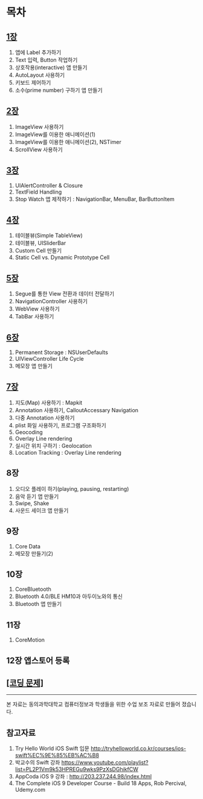 목차
=======
## [1장](https://jhkim3217.gitbooks.io/lec_2016_1/content/chapter1.html)
1. 앱에 Label 추가하기 
2. Text 입력, Button 작업하기 
3. 상호작용(interactive) 앱 만들기 
4. AutoLayout 사용하기
5. 키보드 제어하기 
6. 소수(prime number) 구하기 앱 만들기

## [2장](https://jhkim3217.gitbooks.io/lec_2016_1/content/02_c7a5.html)
1. ImageView 사용하기
2. ImageView를 이용한 애니메이션(1)
3. ImageView를 이용한 애니메이션(2), NSTimer
4. ScrollView 사용하기

## [3장](https://jhkim3217.gitbooks.io/lec_2016_1/content/03_c7a5.html)
1. UIAlertController & Closure
2. TextField Handling
3. Stop Watch 앱 제작하기 : NavigationBar, MenuBar, BarButtonItem

## [4장](https://jhkim3217.gitbooks.io/lec_2016_1/content/04_c7a5.html)
1. 테이블뷰(Simple TableView) 
2. 테이블뷰, UISliderBar
3. Custom Cell 만들기
4. Static Cell vs. Dynamic Prototype Cell

## [5장](https://jhkim3217.gitbooks.io/lec_2016_1/content/05_c7a5.html)
1. Segue를 통한 View 전환과 데이터 전달하기
2. NavigationController 사용하기
3. WebView 사용하기
4. TabBar 사용하기

## [6장](https://jhkim3217.gitbooks.io/lec_2016_1/content/06_c7a5.html)
1. Permanent Storage : NSUserDefaults
2. UIViewController Life Cycle 
3. 메모장 앱 만들기

## [7장 ](https://jhkim3217.gitbooks.io/lec_2016_1/content/07_c7a5.html)
1. 지도(Map) 사용하기 : Mapkit
2. Annotation 사용하기, CalloutAccessary Navigation
3. 다중 Annotation 사용하기
4. plist 화일 사용하기, 프로그램 구조화하기
5. Geocoding 
6. Overlay Line rendering 
7. 실시간 위치 구하기 : Geolocation
8. Location Tracking : Overlay Line rendering

## 8장
1. 오디오 플레이 하기(playing, pausing, restarting)
2. 음악 듣기 앱 만들기 
3. Swipe, Shake
4. 사운드 세이크 앱 만들기

## 9장
1. Core Data
2. 메모장 만들기(2)

## 10장
1. CoreBluetooth
2. Bluetooth 4.0/BLE HM10과 아두이노와의 통신
2. Bluetooth 앱 만들기

## 11장
1. CoreMotion


## 12장 앱스토어 등록

## [[코딩 문제]](https://jhkim3217.gitbooks.io/lec_2016_1/content/cf54_b529_bb38_c81c.html)
---

본 자료는  동의과학대학교 컴퓨터정보과 학생들을 위한 수업 보조 자료로 만들어 졌습니다.


## 참고자료

1. Try Hello World iOS Swift 입문 http://tryhelloworld.co.kr/courses/ios-swift%EC%9E%85%EB%AC%B8
2.  박교수의 Swift 강좌 https://www.youtube.com/playlist?list=PL2P1Vm9k53HPREGu9wks9PzXsDGhikfCW
2. AppCoda iOS 9 강좌 : http://203.237.244.98/index.html
3. The Complete iOS 9 Developer Course - Build 18 Apps, Rob Percival, Udemy.com
